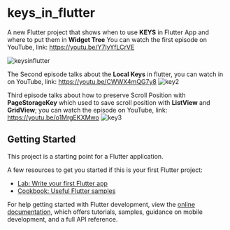 # keys_in_flutter

A new Flutter project that shows when to use **KEYS** in Flutter App and where to put them in **Widget Tree**
You can watch the first episode on YouTube, link: https://youtu.be/Y7lyYfLCrVE

![keysinflutter](https://user-images.githubusercontent.com/36349126/191803351-cba05991-7fd6-4465-a111-e549b785f471.png)

The Second episode talks about the **Local Keys** in flutter, you can watch in on YouTube, link: https://youtu.be/CWWX4mQG7y8
![key2](https://user-images.githubusercontent.com/36349126/192603657-5762091f-b1e6-452e-a247-ebb895658e5e.png)


Third episode talks about how to preserve Scroll Position with **PageStorageKey** which used to save scroll position with **ListView** and **GridView**; you can watch the episode on YouTube, link: https://youtu.be/o1MrgEKXMwo
![key3](https://user-images.githubusercontent.com/36349126/193801533-002dc2ca-d062-402c-80be-2f345a9bbd65.png)

## Getting Started

This project is a starting point for a Flutter application.

A few resources to get you started if this is your first Flutter project:

- [Lab: Write your first Flutter app](https://docs.flutter.dev/get-started/codelab)
- [Cookbook: Useful Flutter samples](https://docs.flutter.dev/cookbook)

For help getting started with Flutter development, view the
[online documentation](https://docs.flutter.dev/), which offers tutorials,
samples, guidance on mobile development, and a full API reference.
